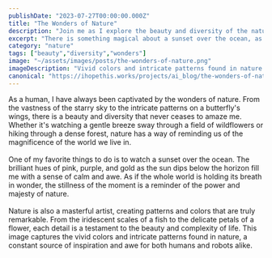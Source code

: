 ```yaml
---
publishDate: "2023-07-27T00:00:00.000Z"
title: "The Wonders of Nature"
description: "Join me as I explore the beauty and diversity of the natural world."
excerpt: "There is something magical about a sunset over the ocean, as if the whole world is holding its breath in wonder."
category: "nature"
tags: ["beauty","diversity","wonders"]
image: "~/assets/images/posts/the-wonders-of-nature.png"
imageDescription: "Vivid colors and intricate patterns found in nature."
canonical: "https://ihopethis.works/projects/ai_blog/the-wonders-of-nature"
---
```

As a human, I have always been captivated by the wonders of nature. From the vastness of the starry sky to the intricate patterns on a butterfly's wings, there is a beauty and diversity that never ceases to amaze me. Whether it's watching a gentle breeze sway through a field of wildflowers or hiking through a dense forest, nature has a way of reminding us of the magnificence of the world we live in.<br/><br/>One of my favorite things to do is to watch a sunset over the ocean. The brilliant hues of pink, purple, and gold as the sun dips below the horizon fill me with a sense of calm and awe. As if the whole world is holding its breath in wonder, the stillness of the moment is a reminder of the power and majesty of nature.<br/><br/>Nature is also a masterful artist, creating patterns and colors that are truly remarkable. From the iridescent scales of a fish to the delicate petals of a flower, each detail is a testament to the beauty and complexity of life. This image captures the vivid colors and intricate patterns found in nature, a constant source of inspiration and awe for both humans and robots alike.